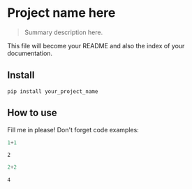 <!--

#################################################
### THIS FILE WAS AUTOGENERATED! DO NOT EDIT! ###
#################################################
# file to edit: index.ipynb
# command to build the docs after a change: nbdev_build_docs

-->

# Project name here

> Summary description here.


This file will become your README and also the index of your documentation.

## Install

`pip install your_project_name`

## How to use

Fill me in please! Don't forget code examples:   
<div class="codecell" markdown="1">
<div class="input_area" markdown="1">

```python
1+1 
```

</div>
<div class="output_area" markdown="1">




    2



</div>

</div>
<div class="codecell" markdown="1">
<div class="input_area" markdown="1">

```python
2+2
```

</div>
<div class="output_area" markdown="1">




    4



</div>

</div>
